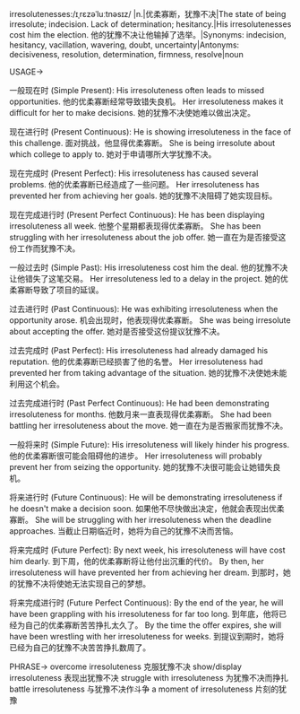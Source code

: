 irresolutenesses:/ɪˌrɛzəˈluːtnəsɪz/
|n.|优柔寡断，犹豫不决|The state of being irresolute; indecision.  Lack of determination; hesitancy.|His irresolutenesses cost him the election. 他的犹豫不决让他输掉了选举。|Synonyms: indecision, hesitancy, vacillation, wavering, doubt, uncertainty|Antonyms: decisiveness, resolution, determination, firmness, resolve|noun


USAGE->

一般现在时 (Simple Present):
His irresoluteness often leads to missed opportunities. 他的优柔寡断经常导致错失良机。
Her irresoluteness makes it difficult for her to make decisions. 她的犹豫不决使她难以做出决定。

现在进行时 (Present Continuous):
He is showing irresoluteness in the face of this challenge. 面对挑战，他显得优柔寡断。
She is being irresolute about which college to apply to.  她对于申请哪所大学犹豫不决。

现在完成时 (Present Perfect):
His irresoluteness has caused several problems. 他的优柔寡断已经造成了一些问题。
Her irresoluteness has prevented her from achieving her goals. 她的犹豫不决阻碍了她实现目标。

现在完成进行时 (Present Perfect Continuous):
He has been displaying irresoluteness all week. 他整个星期都表现得优柔寡断。
She has been struggling with her irresoluteness about the job offer. 她一直在为是否接受这份工作而犹豫不决。

一般过去时 (Simple Past):
His irresoluteness cost him the deal. 他的犹豫不决让他错失了这笔交易。
Her irresoluteness led to a delay in the project. 她的优柔寡断导致了项目的延误。

过去进行时 (Past Continuous):
He was exhibiting irresoluteness when the opportunity arose. 机会出现时，他表现得优柔寡断。
She was being irresolute about accepting the offer. 她对是否接受这份提议犹豫不决。

过去完成时 (Past Perfect):
His irresoluteness had already damaged his reputation. 他的优柔寡断已经损害了他的名誉。
Her irresoluteness had prevented her from taking advantage of the situation. 她的犹豫不决使她未能利用这个机会。

过去完成进行时 (Past Perfect Continuous):
He had been demonstrating irresoluteness for months. 他数月来一直表现得优柔寡断。
She had been battling her irresoluteness about the move. 她一直在为是否搬家而犹豫不决。

一般将来时 (Simple Future):
His irresoluteness will likely hinder his progress. 他的优柔寡断很可能会阻碍他的进步。
Her irresoluteness will probably prevent her from seizing the opportunity. 她的犹豫不决很可能会让她错失良机。

将来进行时 (Future Continuous):
He will be demonstrating irresoluteness if he doesn't make a decision soon. 如果他不尽快做出决定，他就会表现出优柔寡断。
She will be struggling with her irresoluteness when the deadline approaches. 当截止日期临近时，她将为自己的犹豫不决而苦恼。

将来完成时 (Future Perfect):
By next week, his irresoluteness will have cost him dearly. 到下周，他的优柔寡断将让他付出沉重的代价。
By then, her irresoluteness will have prevented her from achieving her dream. 到那时，她的犹豫不决将使她无法实现自己的梦想。

将来完成进行时 (Future Perfect Continuous):
By the end of the year, he will have been grappling with his irresoluteness for far too long. 到年底，他将已经为自己的优柔寡断苦苦挣扎太久了。
By the time the offer expires, she will have been wrestling with her irresoluteness for weeks. 到提议到期时，她将已经为自己的犹豫不决苦苦挣扎数周了。


PHRASE->
overcome irresoluteness 克服犹豫不决
show/display irresoluteness 表现出犹豫不决
struggle with irresoluteness 为犹豫不决而挣扎
battle irresoluteness 与犹豫不决作斗争
a moment of irresoluteness 片刻的犹豫
